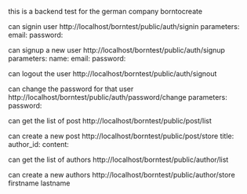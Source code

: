 this is a backend test for the german company borntocreate



can signin user
http://localhost/borntest/public/auth/signin
		parameters:
			email:
			password:

	




can signup a new user
    http://localhost/borntest/public/auth/signup
	    parameters:
		    name:
		    email:
		    password:



can logout the user
	http://localhost/borntest/public/auth/signout
	


can change the password for that user
	http://localhost/borntest/public/auth/password/change
		parameters:
			password:
		


can get the list of post
	http://localhost/borntest/public/post/list
		


can create a new post
	http://localhost/borntest/public/post/store
				title:
				author_id:
				content:


can  get the list of authors
	http://localhost/borntest/public/author/list


can create a new authors
	http://localhost/borntest/public/author/store
			firstname
			lastname


